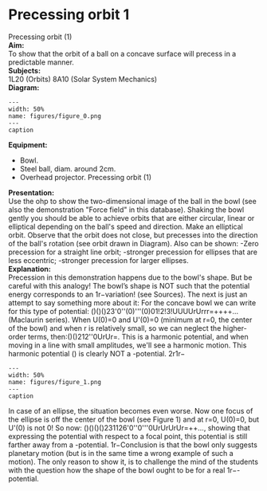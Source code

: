 # Precessing orbit  1  
 Precessing orbit (1)   
<b> Aim: </b>  
 To show that the orbit of a ball on a concave surface will precess in a predictable manner.   
<b> Subjects: </b>  
 1L20 (Orbits) 8A10 (Solar System Mechanics)   
<b> Diagram: </b>  
   
```{figure} figures/figure_0.png  
---  
width: 50%  
name: figures/figure_0.png  
---  
caption  
``` 
     
<b> Equipment: </b>  
 
 *  Bowl. 
 *  Steel ball, diam. around 2cm. 
 *  Overhead projector. Precessing orbit (1)
    
<b> Presentation: </b>  
 Use the ohp to show the two-dimensional image of the ball in the bowl (see also the demonstration "Force field" in this database). Shaking the bowl gently you should be able to achieve orbits that are either circular, linear or elliptical depending on the ball's speed and direction. Make an elliptical orbit. Observe that the orbit does not close, but precesses into the direction of the ball's rotation (see orbit drawn in Diagram). Also can be shown: -Zero precession for a straight line orbit; -stronger precession for ellipses that are less eccentric; -stronger precession for larger ellipses.    
<b> Explanation: </b>  
 Precession in this demonstration happens due to the bowl's shape. But be careful with this analogy! The bowl’s shape is NOT such that the potential energy corresponds to an 1r−variation! (see Sources).  The next is just an attempt to say something more about it:  For the concave bowl we can write for this type of potential: ()()()23'0''(0)'''(0)01!2!3!UUUUrUrrr=++++… (Maclaurin series). When U(0)=0 and U'(0)=0 (minimum at r=0, the center of the bowl) and when r is relatively small, so we can neglect the higher-order terms, then:()()212''0UrUr=. This is a harmonic potential, and when moving in a line with small amplitudes, we'll see a harmonic motion. This harmonic potential () is clearly NOT a -potential. 2r1r−   
```{figure} figures/figure_1.png  
---  
width: 50%  
name: figures/figure_1.png  
---  
caption  
``` 
 In case of an ellipse, the situation becomes even worse. Now one focus of the ellipse is off the center of the bowl (see Figure 1) and at r=0, U(0)=0, but U'(0) is not 0! So now: ()()()()231126'0''0'''0UrUrUrUr=++…, showing that expressing the potential with respect to a focal point, this potential is still farther away from a -potential. 1r−Conclusion is that the bowl only suggests planetary motion (but is in the same time a wrong example of such a motion). The only reason to show it, is to challenge the mind of the students with the question how the shape of the bowl ought to be for a real 1r−-potential.       